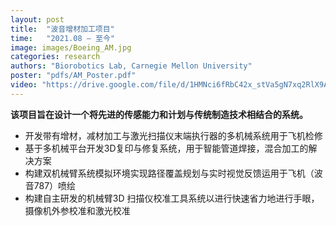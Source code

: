 ```yaml
---
layout: post
title:  "波音增材加工项目"
time:   "2021.08 – 至今"
image: images/Boeing_AM.jpg
categories: research
authors: "Biorobotics Lab, Carnegie Mellon University"
poster: "pdfs/AM_Poster.pdf"
video: "https://drive.google.com/file/d/1HMNci6fRbC42x_stVa5gN7xq2RlX9AQz/view?usp=sharing"
---
```

**该项目旨在设计一个将先进的传感能力和计划与传统制造技术相结合的系统。**
- 开发带有增材，减材加工与激光扫描仪末端执行器的多机械系统用于飞机检修
- 基于多机械平台开发3D复印与修复系统，用于智能管道焊接，混合加工的解决方案
- 构建双机械臂系统模拟环境实现路径覆盖规划与实时视觉反馈运用于飞机（波音787）喷绘
- 构建自主研发的机械臂3D 扫描仪校准工具系统以进行快速省力地进行手眼，摄像机外参校准和激光校准
